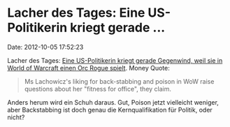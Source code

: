 Lacher des Tages: Eine US-Politikerin kriegt gerade \...
========================================================

Date: 2012-10-05 17:52:23

Lacher des Tages: [Eine US-Politikerin kriegt gerade Gegenwind, weil sie
in World of Warcraft einen Orc Rogue
spielt](http://www.bbc.co.uk/news/technology-19842704). Money Quote:

> Ms Lachowicz\'s liking for back-stabbing and poison in WoW raise
> questions about her \"fitness for office\", they claim.

Anders herum wird ein Schuh daraus. Gut, Poison jetzt vielleicht
weniger, aber Backstabbing ist doch genau die Kernqualifikation für
Politik, oder nicht?
